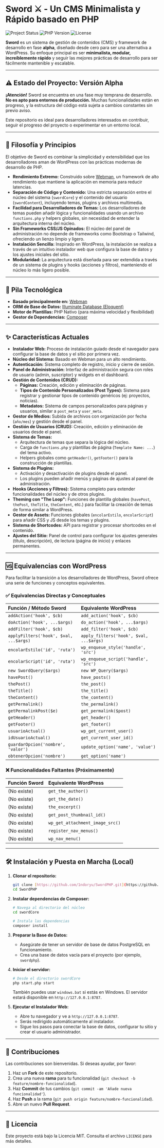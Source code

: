 # Sword ⚔️ - Un CMS Minimalista y Rápido basado en PHP

![Project Status](https://img.shields.io/badge/status-alpha-red.svg)
![PHP Version](https://img.shields.io/badge/php-%3E=8.0-8892BF.svg)
![License](https://img.shields.io/badge/license-MIT-blue.svg)

**Sword** es un sistema de gestión de contenidos (CMS) y framework de desarrollo en fase **alpha**, diseñado desde cero para ser una alternativa a WordPress. Su enfoque principal es ser **minimalista, modular, increíblemente rápido** y seguir las mejores prácticas de desarrollo para ser fácilmente mantenible y escalable.

---

## ⚠️ Estado del Proyecto: Versión Alpha

**¡Atención!** Sword se encuentra en una fase muy temprana de desarrollo. **No es apto para entornos de producción.** Muchas funcionalidades están en progreso, y la estructura del código está sujeta a cambios constantes sin previo aviso.

Este repositorio es ideal para desarrolladores interesados en contribuir, seguir el progreso del proyecto o experimentar en un entorno local.

---

## 📜 Filosofía y Principios

El objetivo de Sword es combinar la simplicidad y extensibilidad que los desarrolladores aman de WordPress con las prácticas modernas de desarrollo de PHP.

-   **Rendimiento Extremo:** Construido sobre [Webman](https://www.workerman.net/webman), un framework de alto rendimiento que mantiene la aplicación en memoria para reducir latencias.
-   **Separación de Código y Contenido:** Una estricta separación entre el núcleo del sistema (`swordCore`) y el contenido del usuario (`swordContent`), incluyendo temas, plugins y archivos multimedia.
-   **Facilidad para Desarrolladores de Temas:** Los desarrolladores de temas pueden añadir lógica y funcionalidades usando un archivo `functions.php` y helpers globales, sin necesidad de entender la arquitectura interna del núcleo.
-   **Sin Frameworks CSS/JS Opinados:** El núcleo del panel de administración no depende de frameworks como Bootstrap o Tailwind, ofreciendo un lienzo limpio y ligero.
-   **Instalación Sencilla:** Inspirado en WordPress, la instalación se realiza a través de un intuitivo instalador web que configura la base de datos y los ajustes iniciales del sitio.
-   **Modularidad:** La arquitectura está diseñada para ser extendida a través de un sistema de plugins y hooks (acciones y filtros), manteniendo el núcleo lo más ligero posible.

---

## 🚀 Pila Tecnológica

-   **Basado principalmente en:** [Webman](https://www.workerman.net/webman)
-   **ORM de Base de Datos:** [Illuminate Database (Eloquent)](https://laravel.com/docs/11.x/eloquent)
-   **Motor de Plantillas:** PHP Nativo (para máxima velocidad y flexibilidad)
-   **Gestor de Dependencias:** [Composer](https://getcomposer.org/)

---

## ✨ Características Actuales

-   **Instalador Web:** Proceso de instalación guiado desde el navegador para configurar la base de datos y el sitio por primera vez.
-   **Núcleo del Sistema:** Basado en Webman para un alto rendimiento.
-   **Autenticación:** Sistema completo de registro, inicio y cierre de sesión.
-   **Panel de Administración:** Interfaz de administración segura con roles de usuario (admin, suscriptor) y widgets en el dashboard.
-   **Gestión de Contenidos (CRUD):**
    -   **Páginas:** Creación, edición y eliminación de páginas.
    -   **Tipos de Contenido Personalizados (Post Types):** Sistema para registrar y gestionar tipos de contenido genéricos (ej: proyectos, noticias).
    -   **Metadatos:** Sistema de campos personalizados para páginas y usuarios, similar a `post_meta` y `user_meta`.
-   **Gestor de Medios:** Subida de archivos con organización por fecha (`año/mes`) y gestión desde el panel.
-   **Gestión de Usuarios (CRUD):** Creación, edición y eliminación de usuarios desde el panel.
-   **Sistema de Temas:**
    -   Arquitectura de temas que separa la lógica del núcleo.
    -   Carga de `functions.php` y plantillas de página (`Template Name: ...`) del tema activo.
    -   Helpers globales como `getHeader()`, `getFooter()` para la construcción de plantillas.
-   **Sistema de Plugins:**
    -   Activación y desactivación de plugins desde el panel.
    -   Los plugins pueden añadir menús y páginas de ajustes al panel de administración.
-   **Hooks (Acciones y Filtros):** Sistema completo para extender funcionalidades del núcleo y de otros plugins.
-   **Theming con "The Loop":** Funciones de plantilla globales (`havePost`, `thePost`, `theTitle`, `theContent`, etc.) para facilitar la creación de temas de forma similar a WordPress.
-   **Gestor de Assets:** Funciones globales (`encolarEstilo`, `encolarScript`) para añadir CSS y JS desde los temas y plugins.
-   **Sistema de Shortcodes:** API para registrar y procesar shortcodes en el contenido.
-   **Ajustes del Sitio:** Panel de control para configurar los ajustes generales (título, descripción), de lectura (página de inicio) y enlaces permanentes.

---

## 🆚 Equivalencias con WordPress

Para facilitar la transición a los desarrolladores de WordPress, Sword ofrece una serie de funciones y conceptos equivalentes.

### ✅ Equivalencias Directas y Conceptuales

| Función / Método Sword                   | Equivalente WordPress                     |
| :--------------------------------------- | :---------------------------------------- |
| `addAction('hook', $cb)`             | `add_action('hook', $cb)`                 |
| `doAction('hook', ...$args)`          | `do_action('hook', ...$args)`             |
| `addFilter('hook', $cb)`             | `add_filter('hook', $cb)`                 |
| `applyFilters('hook', $val, ...$args)`  | `apply_filters('hook', $val, ...$args)`  |
| `encolarEstilo('id', 'ruta')`            | `wp_enqueue_style('handle', 'src')`       |
| `encolarScript('id', 'ruta')`            | `wp_enqueue_script('handle', 'src')`      |
| `new SwordQuery($args)`                  | `new WP_Query($args)`                     |
| `havePost()`                          | `have_posts()`                            |
| `thePost()`                            | `the_post()`                              |
| `theTitle()`                             | `the_title()`                             |
| `theContent()`                          | `the_content()`                           |
| `getPermalink()`                   | `the_permalink()`                         |
| `getPermalinkPost($e)`     | `get_permalink($post)`                    |
| `getHeader()`                            | `get_header()`                            |
| `getFooter()`                            | `get_footer()`                            |
| `usuarioActual()`                        | `wp_get_current_user()`                   |
| `idUsuarioActual()`                      | `get_current_user_id()`                   |
| `guardarOpcion('nombre', 'valor')`       | `update_option('name', 'value')`          |
| `obtenerOpcion('nombre')`                | `get_option('name')`                      |

### ❌ Funcionalidades Faltantes (Próximamente)

| Función Sword | Equivalente WordPress           |
| :------------ | :------------------------------ |
| (No existe)   | `get_the_author()`              |
| (No existe)   | `get_the_date()`                |
| (No existe)   | `the_excerpt()`                 |
| (No existe)   | `get_post_thumbnail_id()`       |
| (No existe)   | `wp_get_attachment_image_src()` |
| (No existe)   | `register_nav_menus()`          |
| (No existe)   | `wp_nav_menu()`                 |

---

## 🛠️ Instalación y Puesta en Marcha (Local)

1.  **Clonar el repositorio:**
    ```bash
    git clone [https://github.com/1ndoryu/SwordPHP.git](https://github.com/1ndoryu/SwordPHP.git)
    cd SwordPHP
    ```

2.  **Instalar dependencias de Composer:**
    ```bash
    # Navega al directorio del núcleo
    cd swordCore

    # Instala las dependencias
    composer install
    ```

3.  **Preparar la Base de Datos:**
    -   Asegúrate de tener un servidor de base de datos PostgreSQL en funcionamiento.
    -   Crea una base de datos vacía para el proyecto (por ejemplo, `swordphp`).

4.  **Iniciar el servidor:**
    ```bash
    # Desde el directorio swordCore
    php start.php start
    ```
    También puedes usar `windows.bat` si estás en Windows. El servidor estará disponible en `http://127.0.0.1:8787`.

5.  **Ejecutar el Instalador Web:**
    -   Abre tu navegador y ve a `http://127.0.0.1:8787`.
    -   Serás redirigido automáticamente al instalador.
    -   Sigue los pasos para conectar la base de datos, configurar tu sitio y crear el usuario administrador.

---

## 🤝 Contribuciones

Las contribuciones son bienvenidas. Si deseas ayudar, por favor:

1.  Haz un **Fork** de este repositorio.
2.  Crea una nueva **rama** para tu funcionalidad (`git checkout -b feature/nombre-funcionalidad`).
3.  Haz **Commit** de tus cambios (`git commit -am 'Añade nueva funcionalidad'`).
4.  Haz **Push** a la rama (`git push origin feature/nombre-funcionalidad`).
5.  Abre un nuevo **Pull Request**.

---

## 📄 Licencia

Este proyecto está bajo la Licencia MIT. Consulta el archivo `LICENSE` para más detalles.
